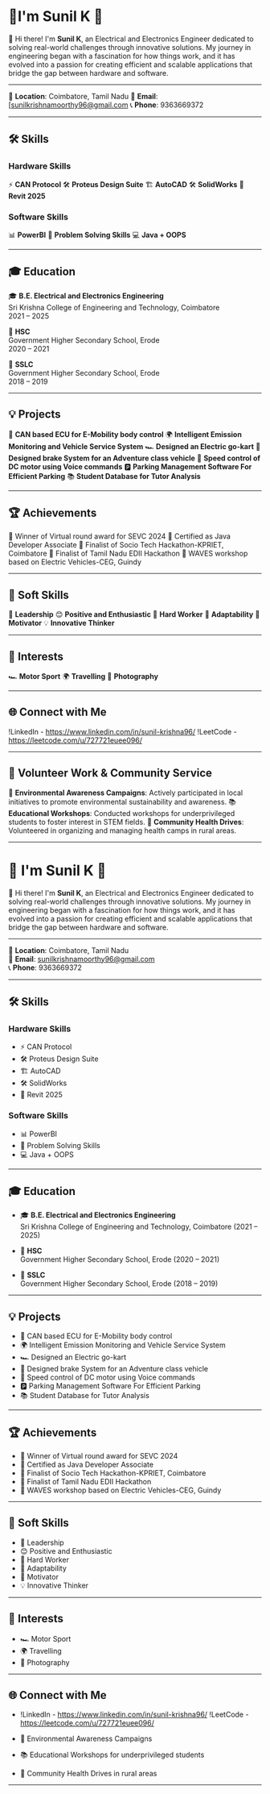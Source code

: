 # 🌟I'm Sunil K 🌟

👋 Hi there! I'm **Sunil K**, an Electrical and Electronics Engineer dedicated to solving real-world challenges through innovative solutions. My journey in engineering began with a fascination for how things work, and it has evolved into a passion for creating efficient and scalable applications that bridge the gap between hardware and software.

---
📍 **Location**: Coimbatore, Tamil Nadu
📧 **Email**: [sunilkrishnamoorthy96@gmail.com
📞 **Phone**: 9363669372

---

## 🛠️ Skills

### Hardware Skills
⚡ **CAN Protocol**
🛠️ **Proteus Design Suite**
🏗️ **AutoCAD**
🛠️ **SolidWorks**
🏢 **Revit 2025**

### Software Skills
📊 **PowerBI**
🧩 **Problem Solving Skills**
💻 **Java + OOPS**

---

## 🎓 Education

🎓 **B.E. Electrical and Electronics Engineering**  
  Sri Krishna College of Engineering and Technology, Coimbatore  
  2021 – 2025

🏫 **HSC**  
  Government Higher Secondary School, Erode  
  2020 – 2021

🏫 **SSLC**  
  Government Higher Secondary School, Erode  
  2018 – 2019

---

## 💡 Projects

🚗 **CAN based ECU for E-Mobility body control**
🌍 **Intelligent Emission Monitoring and Vehicle Service System**
🏎️ **Designed an Electric go-kart**
🚙 **Designed brake System for an Adventure class vehicle**
🎤 **Speed control of DC motor using Voice commands**
🅿️ **Parking Management Software For Efficient Parking**
📚 **Student Database for Tutor Analysis**

---

## 🏆 Achievements

🥇 Winner of Virtual round award for SEVC 2024
📜 Certified as Java Developer Associate
🏅 Finalist of Socio Tech Hackathon-KPRIET, Coimbatore
🏅 Finalist of Tamil Nadu EDII Hackathon
🌟 WAVES workshop based on Electric Vehicles-CEG, Guindy

---

## 🌟 Soft Skills

🧠 **Leadership**
😊 **Positive and Enthusiastic**
💪 **Hard Worker**
🌱 **Adaptability**
🎯 **Motivator**
💡 **Innovative Thinker**

---

## 🎯 Interests

🏎️ **Motor Sport**
🌍 **Travelling**
📸 **Photography**

---

## 🌐 Connect with Me

!LinkedIn - https://www.linkedin.com/in/sunil-krishna96/
!LeetCode - https://leetcode.com/u/727721euee096/

---

## 🤝 Volunteer Work & Community Service

🌱 **Environmental Awareness Campaigns**: Actively participated in local initiatives to promote environmental sustainability and awareness.
📚 **Educational Workshops**: Conducted workshops for underprivileged students to foster interest in STEM fields.
🏥 **Community Health Drives**: Volunteered in organizing and managing health camps in rural areas.

---
# 🌟 I'm Sunil K 🌟

👋 Hi there! I'm **Sunil K**, an Electrical and Electronics Engineer dedicated to solving real-world challenges through innovative solutions. My journey in engineering began with a fascination for how things work, and it has evolved into a passion for creating efficient and scalable applications that bridge the gap between hardware and software.

---

📍 **Location**: Coimbatore, Tamil Nadu  
📧 **Email**: sunilkrishnamoorthy96@gmail.com  
📞 **Phone**: 9363669372

---

## 🛠️ Skills

### Hardware Skills
- ⚡ CAN Protocol  
- 🛠️ Proteus Design Suite  
- 🏗️ AutoCAD  
- 🛠️ SolidWorks  
- 🏢 Revit 2025  

### Software Skills
- 📊 PowerBI  
- 🧩 Problem Solving Skills  
- 💻 Java + OOPS  

---

## 🎓 Education

- 🎓 **B.E. Electrical and Electronics Engineering**  
  Sri Krishna College of Engineering and Technology, Coimbatore (2021 – 2025)

- 🏫 **HSC**  
  Government Higher Secondary School, Erode (2020 – 2021)

- 🏫 **SSLC**  
  Government Higher Secondary School, Erode (2018 – 2019)

---

## 💡 Projects

- 🚗 CAN based ECU for E-Mobility body control  
- 🌍 Intelligent Emission Monitoring and Vehicle Service System  
- 🏎️ Designed an Electric go-kart  
- 🚙 Designed brake System for an Adventure class vehicle  
- 🎤 Speed control of DC motor using Voice commands  
- 🅿️ Parking Management Software For Efficient Parking  
- 📚 Student Database for Tutor Analysis  

---

## 🏆 Achievements

- 🥇 Winner of Virtual round award for SEVC 2024  
- 📜 Certified as Java Developer Associate  
- 🏅 Finalist of Socio Tech Hackathon-KPRIET, Coimbatore  
- 🏅 Finalist of Tamil Nadu EDII Hackathon  
- 🌟 WAVES workshop based on Electric Vehicles-CEG, Guindy  

---

## 🌟 Soft Skills

- 🧠 Leadership  
- 😊 Positive and Enthusiastic  
- 💪 Hard Worker  
- 🌱 Adaptability  
- 🎯 Motivator  
- 💡 Innovative Thinker  

---

## 🎯 Interests

- 🏎️ Motor Sport  
- 🌍 Travelling  
- 📸 Photography  

---

## 🌐 Connect with Me

- !LinkedIn - https://www.linkedin.com/in/sunil-krishna96/
!LeetCode - https://leetcode.com/u/727721euee096/


- 🌱 Environmental Awareness Campaigns  
- 📚 Educational Workshops for underprivileged students  
- 🏥 Community Health Drives in rural areas  

---

